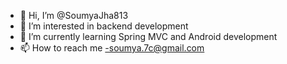 - 👋 Hi, I’m @SoumyaJha813
- 👀 I’m interested in backend development
- 🌱 I’m currently learning Spring MVC and Android development
- 📫 How to reach me -soumya.7c@gmail.com

<!---
SoumyaJha813/SoumyaJha813 is a ✨ special ✨ repository because its `README.md` (this file) appears on your GitHub profile.
You can click the Preview link to take a look at your changes.
--->
